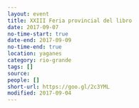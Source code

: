 ```yaml
---
layout: event 
title: XXIII Feria provincial del libro
date: 2017-09-07
no-time-start: true
date-end: 2017-09-09
no-time-end: true
location: yaganes
category: rio-grande
tags: []
source: 
people: []
short-url: https://goo.gl/2c3YML
modified: 2017-09-04
---
```


